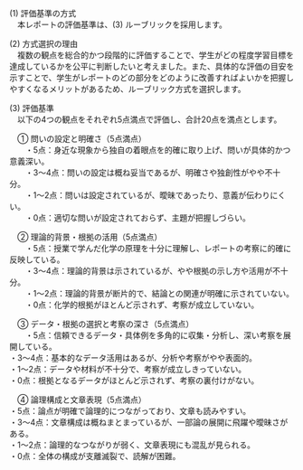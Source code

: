 (1) 評価基準の方式  
　本レポートの評価基準は、(3) ルーブリックを採用します。  

(2) 方式選択の理由  
　複数の観点を総合的かつ段階的に評価することで、学生がどの程度学習目標を達成しているかを公平に判断したいと考えました。また、具体的な評価の目安を示すことで、学生がレポートのどの部分をどのように改善すればよいかを把握しやすくなるメリットがあるため、ルーブリック方式を選択します。  

(3) 評価基準  
　以下の4つの観点をそれぞれ5点満点で評価し、合計20点を満点とします。  

　① 問いの設定と明確さ（5点満点）  
　　・5点：身近な現象から独自の着眼点を的確に取り上げ、問いが具体的かつ意義深い。  
　　・3～4点：問いの設定は概ね妥当であるが、明確さや独創性がやや不十分。  
　　・1～2点：問いは設定されているが、曖昧であったり、意義が伝わりにくい。  
　　・0点：適切な問いが設定されておらず、主題が把握しづらい。  

　② 理論的背景・根拠の活用（5点満点）  
　　・5点：授業で学んだ化学の原理を十分に理解し、レポートの考察に的確に反映している。  
　　・3～4点：理論的背景は示されているが、やや根拠の示し方や活用が不十分。  
　　・1～2点：理論的背景が断片的で、結論との関連が明確に示されていない。  
　　・0点：化学的根拠がほとんど示されず、考察が成立していない。  

　③ データ・根拠の選択と考察の深さ（5点満点）  
　　・5点：信頼できるデータ・具体例を多角的に収集・分析し、深い考察を展開している。  
	・3～4点：基本的なデータ活用はあるが、分析や考察がやや表面的。  
	・1～2点：データや材料が不十分で、考察が成立しきっていない。  
	・0点：根拠となるデータがほとんど示されず、考察の裏付けがない。  

　④ 論理構成と文章表現（5点満点）  
	・5点：論点が明確で論理的につながっており、文章も読みやすい。  
	・3～4点：文章構成は概ねまとまっているが、一部論の展開に飛躍や曖昧さがある。  
	・1～2点：論理的なつながりが弱く、文章表現にも混乱が見られる。  
	・0点：全体の構成が支離滅裂で、読解が困難。  